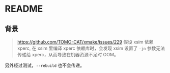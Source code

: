 # README

## 背景

> <https://github.com/TOMO-CAT/xmake/issues/229>
假设 xsim 依赖 xperc, 在 xsim 里编译 xperc 依赖库时，会发现 xsim 设置了 `-jn` 参数无法传递给 xperc，从而导致在机器资源不足时 OOM。

另外经过测试，`--rebuild` 也不会传递。
